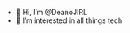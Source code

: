 - 👋 Hi, I’m @DeanoJIRL
- 👀 I’m interested in all things tech
<!---
DeanoJIRL/DeanoJIRL is a ✨ special ✨ repository because its `README.md` (this file) appears on your GitHub profile.
You can click the Preview link to take a look at your changes.
--->
